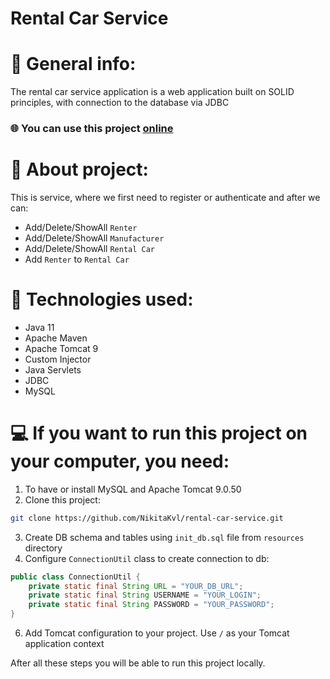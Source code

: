 # Rental Car Service

# :closed_book: General info:
The rental car service application is a web application built on SOLID principles, with connection to the database via JDBC

### :globe_with_meridians: You can use this project [online](http://rental-car-service.eu-north-1.elasticbeanstalk.com)

# :eyes: About project:
This is service, where we first need to register or authenticate and after we can:

- Add/Delete/ShowAll `Renter`
- Add/Delete/ShowAll `Manufacturer`
- Add/Delete/ShowAll `Rental Car`
- Add `Renter` to `Rental Car`

# :abacus: Technologies used:

- Java 11
- Apache Maven
- Apache Tomcat 9
- Custom Injector
- Java Servlets
- JDBC
- MySQL

# :computer: If you want to run this project on your computer, you need:
1. To have or install MySQL and Apache Tomcat 9.0.50
2. Clone this project:
```bash
git clone https://github.com/NikitaKvl/rental-car-service.git
```
3. Create DB schema and tables using `init_db.sql` file from `resources` directory
4. Configure `ConnectionUtil` class to create connection to db:
```java
public class ConnectionUtil {
    private static final String URL = "YOUR_DB_URL";
    private static final String USERNAME = "YOUR_LOGIN";
    private static final String PASSWORD = "YOUR_PASSWORD";
}
```
6. Add Tomcat configuration to your project. Use `/` as your Tomcat application context

After all these steps you will be able to run this project locally.